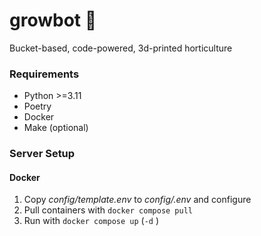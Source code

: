 # growbot 🌱

Bucket-based, code-powered, 3d-printed horticulture 

### Requirements

- Python >=3.11
- Poetry
- Docker
- Make (optional)

### Server Setup

#### Docker

1. Copy _config/template.env_ to _config/.env_ and configure
2. Pull containers with `docker compose pull`
3. Run with `docker compose up` (`-d`
)